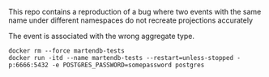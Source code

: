 This repo contains a reproduction of a bug where two events with the same name 
under different namespaces do not recreate projections accurately

The event is associated with the wrong aggregate type.

```
docker rm --force martendb-tests
docker run -itd --name martendb-tests --restart=unless-stopped -p:6666:5432 -e POSTGRES_PASSWORD=somepassword postgres

```
